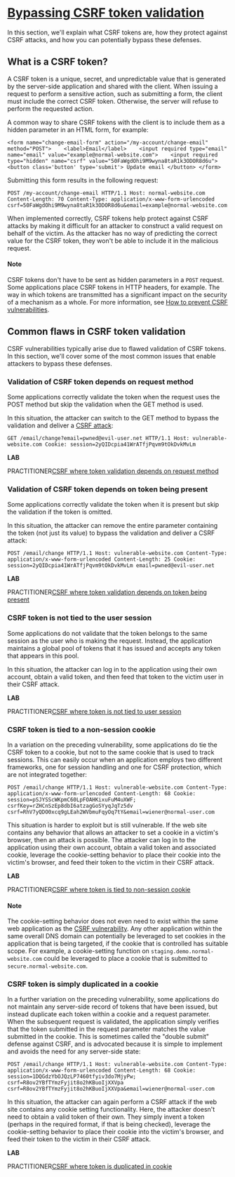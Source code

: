 # [Bypassing CSRF token validation](https://portswigger.net/web-security/csrf/bypassing-token-validation)

In this section, we'll explain what CSRF tokens are, how they protect against CSRF attacks, and how you can potentially bypass these defenses.

## What is a CSRF token?

A CSRF token is a unique, secret, and unpredictable value that is generated by the server-side application and shared with the client. When issuing a request to perform a sensitive action, such as submitting a form, the client must include the correct CSRF token. Otherwise, the server will refuse to perform the requested action.

A common way to share CSRF tokens with the client is to include them as a hidden parameter in an HTML form, for example:

```
<form name="change-email-form" action="/my-account/change-email" method="POST">    <label>Email</label>    <input required type="email" name="email" value="example@normal-website.com">    <input required type="hidden" name="csrf" value="50FaWgdOhi9M9wyna8taR1k3ODOR8d6u">    <button class='button' type='submit'> Update email </button> </form>
```

Submitting this form results in the following request:

```
POST /my-account/change-email HTTP/1.1 Host: normal-website.com Content-Length: 70 Content-Type: application/x-www-form-urlencoded csrf=50FaWgdOhi9M9wyna8taR1k3ODOR8d6u&email=example@normal-website.com
```

When implemented correctly, CSRF tokens help protect against CSRF attacks by making it difficult for an attacker to construct a valid request on behalf of the victim. As the attacker has no way of predicting the correct value for the CSRF token, they won't be able to include it in the malicious request.

#### Note

CSRF tokens don't have to be sent as hidden parameters in a `POST` request. Some applications place CSRF tokens in HTTP headers, for example. The way in which tokens are transmitted has a significant impact on the security of a mechanism as a whole. For more information, see [How to prevent CSRF vulnerabilities](https://portswigger.net/web-security/csrf/preventing).

## Common flaws in CSRF token validation

CSRF vulnerabilities typically arise due to flawed validation of CSRF tokens. In this section, we'll cover some of the most common issues that enable attackers to bypass these defenses.

### Validation of CSRF token depends on request method

Some applications correctly validate the token when the request uses the POST method but skip the validation when the GET method is used.

In this situation, the attacker can switch to the GET method to bypass the validation and deliver a [CSRF attack](https://portswigger.net/web-security/csrf):

```
GET /email/change?email=pwned@evil-user.net HTTP/1.1 Host: vulnerable-website.com Cookie: session=2yQIDcpia41WrATfjPqvm9tOkDvkMvLm
```

**LAB**

PRACTITIONER[CSRF where token validation depends on request method](https://portswigger.net/web-security/csrf/bypassing-token-validation/lab-token-validation-depends-on-request-method)

### Validation of CSRF token depends on token being present

Some applications correctly validate the token when it is present but skip the validation if the token is omitted.

In this situation, the attacker can remove the entire parameter containing the token (not just its value) to bypass the validation and deliver a CSRF attack:

```
POST /email/change HTTP/1.1 Host: vulnerable-website.com Content-Type: application/x-www-form-urlencoded Content-Length: 25 Cookie: session=2yQIDcpia41WrATfjPqvm9tOkDvkMvLm email=pwned@evil-user.net
```

**LAB**

PRACTITIONER[CSRF where token validation depends on token being present](https://portswigger.net/web-security/csrf/bypassing-token-validation/lab-token-validation-depends-on-token-being-present)

### CSRF token is not tied to the user session

Some applications do not validate that the token belongs to the same session as the user who is making the request. Instead, the application maintains a global pool of tokens that it has issued and accepts any token that appears in this pool.

In this situation, the attacker can log in to the application using their own account, obtain a valid token, and then feed that token to the victim user in their CSRF attack.

**LAB**

PRACTITIONER[CSRF where token is not tied to user session](https://portswigger.net/web-security/csrf/bypassing-token-validation/lab-token-not-tied-to-user-session)

### CSRF token is tied to a non-session cookie

In a variation on the preceding vulnerability, some applications do tie the CSRF token to a cookie, but not to the same cookie that is used to track sessions. This can easily occur when an application employs two different frameworks, one for session handling and one for CSRF protection, which are not integrated together:

```
POST /email/change HTTP/1.1 Host: vulnerable-website.com Content-Type: application/x-www-form-urlencoded Content-Length: 68 Cookie: session=pSJYSScWKpmC60LpFOAHKixuFuM4uXWF; csrfKey=rZHCnSzEp8dbI6atzagGoSYyqJqTz5dv csrf=RhV7yQDO0xcq9gLEah2WVbmuFqyOq7tY&email=wiener@normal-user.com
```

This situation is harder to exploit but is still vulnerable. If the web site contains any behavior that allows an attacker to set a cookie in a victim's browser, then an attack is possible. The attacker can log in to the application using their own account, obtain a valid token and associated cookie, leverage the cookie-setting behavior to place their cookie into the victim's browser, and feed their token to the victim in their CSRF attack.

**LAB**

PRACTITIONER[CSRF where token is tied to non-session cookie](https://portswigger.net/web-security/csrf/bypassing-token-validation/lab-token-tied-to-non-session-cookie)

#### Note

The cookie-setting behavior does not even need to exist within the same web application as the [CSRF vulnerability](https://portswigger.net/web-security/csrf). Any other application within the same overall DNS domain can potentially be leveraged to set cookies in the application that is being targeted, if the cookie that is controlled has suitable scope. For example, a cookie-setting function on `staging.demo.normal-website.com` could be leveraged to place a cookie that is submitted to `secure.normal-website.com`.

### CSRF token is simply duplicated in a cookie

In a further variation on the preceding vulnerability, some applications do not maintain any server-side record of tokens that have been issued, but instead duplicate each token within a cookie and a request parameter. When the subsequent request is validated, the application simply verifies that the token submitted in the request parameter matches the value submitted in the cookie. This is sometimes called the "double submit" defense against CSRF, and is advocated because it is simple to implement and avoids the need for any server-side state:

```
POST /email/change HTTP/1.1 Host: vulnerable-website.com Content-Type: application/x-www-form-urlencoded Content-Length: 68 Cookie: session=1DQGdzYbOJQzLP7460tfyiv3do7MjyPw; csrf=R8ov2YBfTYmzFyjit8o2hKBuoIjXXVpa csrf=R8ov2YBfTYmzFyjit8o2hKBuoIjXXVpa&email=wiener@normal-user.com
```

In this situation, the attacker can again perform a CSRF attack if the web site contains any cookie setting functionality. Here, the attacker doesn't need to obtain a valid token of their own. They simply invent a token (perhaps in the required format, if that is being checked), leverage the cookie-setting behavior to place their cookie into the victim's browser, and feed their token to the victim in their CSRF attack.

**LAB**

PRACTITIONER[CSRF where token is duplicated in cookie](https://portswigger.net/web-security/csrf/bypassing-token-validation/lab-token-duplicated-in-cookie)